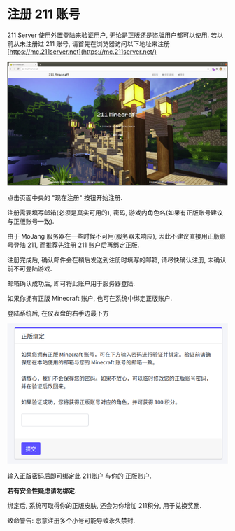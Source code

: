 # 注册 211 账号

211 Server 使用外置登陆来验证用户, 无论是正版还是盗版用户都可以使用. 若以前从未注册过 211 账号, 请首先在浏览器访问以下地址来注册 [https://mc.211server.net](https://mc.211server.net/)

![](../.gitbook/assets/image%20%285%29.png)

点击页面中央的 "现在注册" 按钮开始注册.

注册需要填写邮箱\(必须是真实可用的\), 密码, 游戏内角色名\(如果有正版账号建议与正版账号一致\).

由于 MoJang 服务器在一些时候不可用\(服务器未响应\), 因此不建议直接用正版账号登陆 211, 而推荐先注册 211 账户后再绑定正版.

注册完成后, 确认邮件会在稍后发送到注册时填写的邮箱, 请尽快确认注册, 未确认前不可登陆游戏.

邮箱确认成功后, 即可将此账户用于服务器登陆.

如果你拥有正版 Minecraft 账户, 也可在系统中绑定正版账户.

登陆系统后, 在仪表盘的右手边最下方

![](../.gitbook/assets/image%20%281%29.png)

输入正版密码后即可绑定此 211账户 与你的 正版账户.

**若有安全性疑虑请勿绑定**.

绑定后, 系统可取得你的正版皮肤, 还会为你增加 211积分, 用于兑换奖励.

致命警告: 恶意注册多个小号可能导致永久禁封.

